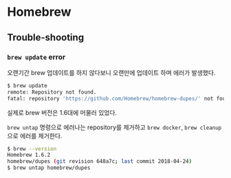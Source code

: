 # Homebrew



## Trouble-shooting

### `brew update` error

오랜기간 brew 업데이트를 하지 않다보니 오랜만에 업데이트 하며 에러가 발생했다.

```bash
$ brew update
remote: Repository not found.
fatal: repository 'https://github.com/Homebrew/homebrew-dupes/' not found
```

실제로 brew 버전은 1.6대에 머물러 있었다.

`brew untap` 명령으로 에러나는 repository를 제거하고 `brew docker`, `brew cleanup` 으로 에러를 제거한다.

```bash
$ brew --version
Homebrew 1.6.2
homebrew/dupes (git revision 648a7c; last commit 2018-04-24)
$ brew untap homebrew/dupes
```



